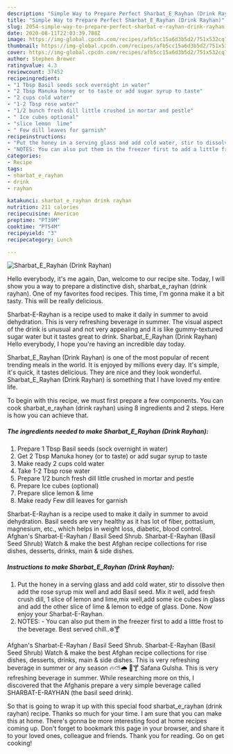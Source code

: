 ```yaml
---
description: "Simple Way to Prepare Perfect Sharbat_E_Rayhan (Drink Rayhan)"
title: "Simple Way to Prepare Perfect Sharbat_E_Rayhan (Drink Rayhan)"
slug: 2054-simple-way-to-prepare-perfect-sharbat-e-rayhan-drink-rayhan
date: 2020-08-11T22:03:39.788Z
image: https://img-global.cpcdn.com/recipes/afb5cc15a6d3b5d2/751x532cq70/sharbat_e_rayhan-drink-rayhan-recipe-main-photo.jpg
thumbnail: https://img-global.cpcdn.com/recipes/afb5cc15a6d3b5d2/751x532cq70/sharbat_e_rayhan-drink-rayhan-recipe-main-photo.jpg
cover: https://img-global.cpcdn.com/recipes/afb5cc15a6d3b5d2/751x532cq70/sharbat_e_rayhan-drink-rayhan-recipe-main-photo.jpg
author: Stephen Brewer
ratingvalue: 4.3
reviewcount: 37452
recipeingredient:
- "1 Tbsp Basil seeds sock overnight in water"
- "2 Tbsp Manuka honey or to taste or add sugar syrup to taste"
- "2 cups cold water"
- "1-2 Tbsp rose water"
- "1/2 bunch fresh dill little crushed in mortar and pestle"
- " Ice cubes optional"
- "slice lemon  lime"
- " Few dill leaves for garnish"
recipeinstructions:
- "Put the honey in a serving glass and add cold water, stir to dissolve then add the rose syrup mix well and add Basil seed. Mix it well, add fresh crush dill, 1 slice of lemon and lime,mix well,add some ice cubes in glass and add the other slice of lime &amp; lemon to edge of glass. Done. Now enjoy your Sharbat-E-Rayhan."
- "NOTES: You can also put them in the freezer first to add a little frost to the beverage. Best served chill..❄️🍸"
categories:
- Recipe
tags:
- sharbat_e_rayhan
- drink
- rayhan

katakunci: sharbat_e_rayhan drink rayhan 
nutrition: 211 calories
recipecuisine: American
preptime: "PT39M"
cooktime: "PT54M"
recipeyield: "3"
recipecategory: Lunch

---
```



![Sharbat_E_Rayhan (Drink Rayhan)](https://img-global.cpcdn.com/recipes/afb5cc15a6d3b5d2/751x532cq70/sharbat_e_rayhan-drink-rayhan-recipe-main-photo.jpg)

Hello everybody, it's me again, Dan, welcome to our recipe site. Today, I will show you a way to prepare a distinctive dish, sharbat_e_rayhan (drink rayhan). One of my favorites food recipes. This time, I'm gonna make it a bit tasty. This will be really delicious.

Sharbat-E-Rayhan is a recipe used to make it daily in summer to avoid dehydration. This is very refreshing beverage in summer. The visual aspect of the drink is unusual and not very appealing and it is like gummy-textured sugar water but it tastes great to drink. Sharbat_E_Rayhan (Drink Rayhan) Hello everybody, I hope you&#39;re having an incredible day today.

Sharbat_E_Rayhan (Drink Rayhan) is one of the most popular of recent trending meals in the world. It is enjoyed by millions every day. It's simple, it's quick, it tastes delicious. They are nice and they look wonderful. Sharbat_E_Rayhan (Drink Rayhan) is something that I have loved my entire life.


To begin with this recipe, we must first prepare a few components. You can cook sharbat_e_rayhan (drink rayhan) using 8 ingredients and 2 steps. Here is how you can achieve that.

<!--inarticleads1-->

##### The ingredients needed to make Sharbat_E_Rayhan (Drink Rayhan):

1. Prepare 1 Tbsp Basil seeds (sock overnight in water)
1. Get 2 Tbsp Manuka honey (or to taste) or add sugar syrup to taste
1. Make ready 2 cups cold water
1. Take 1-2 Tbsp rose water
1. Prepare 1/2 bunch fresh dill little crushed in mortar and pestle
1. Prepare  Ice cubes (optional)
1. Prepare slice lemon &amp; lime
1. Make ready  Few dill leaves for garnish


Sharbat-E-Rayhan is a recipe used to make it daily in summer to avoid dehydration. Basil seeds are very healthy as it has lot of fiber, pottasium, magnesium, etc., which helps in weight loss, diabetic, blood control. Afghan&#39;s Sharbat-E-Rayhan / Basil Seed Shrub. Sharbat-E-Rayhan (Basil Seed Shrub) Watch &amp; make the best Afghan recipe collections for rise dishes, desserts, drinks, main &amp; side dishes. 

<!--inarticleads2-->

##### Instructions to make Sharbat_E_Rayhan (Drink Rayhan):

1. Put the honey in a serving glass and add cold water, stir to dissolve then add the rose syrup mix well and add Basil seed. Mix it well, add fresh crush dill, 1 slice of lemon and lime,mix well,add some ice cubes in glass and add the other slice of lime &amp; lemon to edge of glass. Done. Now enjoy your Sharbat-E-Rayhan.
1. NOTES: - You can also put them in the freezer first to add a little frost to the beverage. Best served chill..❄️🍸


Afghan&#39;s Sharbat-E-Rayhan / Basil Seed Shrub. Sharbat-E-Rayhan (Basil Seed Shrub) Watch &amp; make the best Afghan recipe collections for rise dishes, desserts, drinks, main &amp; side dishes. This is very refreshing beverage in summer or any season 🔥⛅️🌧 ️🍹🍸 Safana Gulsha. This is very refreshing beverage in summer. While researching more on this, I discovered that the Afghanis prepare a very simple beverage called SHARBAT-E-RAYHAN (the basil seed drink). 

So that is going to wrap it up with this special food sharbat_e_rayhan (drink rayhan) recipe. Thanks so much for your time. I am sure that you can make this at home. There's gonna be more interesting food at home recipes coming up. Don't forget to bookmark this page in your browser, and share it to your loved ones, colleague and friends. Thank you for reading. Go on get cooking!
